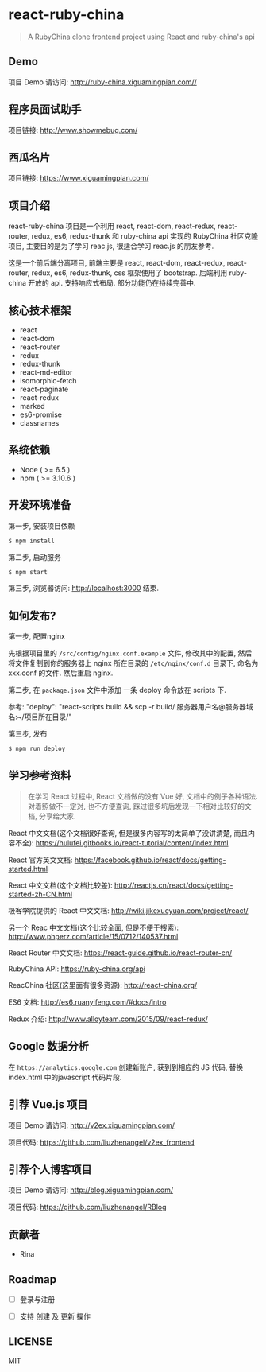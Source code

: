 # react-ruby-china

> A RubyChina clone frontend project using React and ruby-china's api

## Demo

项目 Demo 请访问: <http://ruby-china.xiguamingpian.com//>

## 程序员面试助手

项目链接: <http://www.showmebug.com/>

## 西瓜名片

项目链接: https://www.xiguamingpian.com/

## 项目介绍

react-ruby-china 项目是一个利用 react, react-dom, react-redux, react-router, redux, es6, redux-thunk 和 ruby-china api 实现的 RubyChina 社区克隆项目, 主要目的是为了学习 reac.js, 很适合学习 reac.js 的朋友参考.

这是一个前后端分离项目, 前端主要是 react, react-dom, react-redux, react-router, redux, es6, redux-thunk, css 框架使用了 bootstrap. 后端利用 ruby-china 开放的 api. 支持响应式布局. 部分功能仍在持续完善中.

## 核心技术框架

* react
* react-dom
* react-router
* redux
* redux-thunk
* react-md-editor
* isomorphic-fetch
* react-paginate
* react-redux
* marked
* es6-promise
* classnames

## 系统依赖

* Node ( >= 6.5 )
* npm ( >= 3.10.6 )

## 开发环境准备

第一步, 安装项目依赖

```bash
$ npm install
```


第二步, 启动服务

```bash
$ npm start
```

第三步, 浏览器访问: <http://localhost:3000>
结束.

## 如何发布?

第一步, 配置nginx

先根据项目里的 `/src/config/nginx.conf.example` 文件, 修改其中的配置, 然后将文件复制到你的服务器上 nginx 所在目录的 `/etc/nginx/conf.d` 目录下, 命名为 xxx.conf 的文件. 然后重启 nginx.


第二步, 在 `package.json` 文件中添加 一条 deploy 命令放在 scripts 下.

参考: "deploy": "react-scripts build && scp -r build/ 服务器用户名@服务器域名:~/项目所在目录/"


第三步, 发布

```bash
$ npm run deploy
```

## 学习参考资料

>在学习 React 过程中, React 文档做的没有 Vue 好, 文档中的例子各种语法. 对着照做不一定对, 也不方便查询, 踩过很多坑后发现一下相对比较好的文档, 分享给大家.

React 中文文档(这个文档很好查询, 但是很多内容写的太简单了没讲清楚, 而且内容不全): <https://hulufei.gitbooks.io/react-tutorial/content/index.html>

React 官方英文文档: <https://facebook.github.io/react/docs/getting-started.html>

React 中文文档(这个文档比较差): <http://reactjs.cn/react/docs/getting-started-zh-CN.html>

极客学院提供的 React 中文文档: <http://wiki.jikexueyuan.com/project/react/>

另一个 Reac 中文文档(这个比较全面, 但是不便于搜索): <http://www.phperz.com/article/15/0712/140537.html>

React Router 中文文档: <https://react-guide.github.io/react-router-cn/>

RubyChina API: <https://ruby-china.org/api>

ReacChina 社区(这里面有很多资源): <http://react-china.org/>

ES6 文档: <http://es6.ruanyifeng.com/#docs/intro>

Redux 介绍: <http://www.alloyteam.com/2015/09/react-redux/>

## Google 数据分析

在 `https://analytics.google.com` 创建新账户, 获到到相应的 JS 代码, 替换 index.html 中的javascript 代码片段.

## 引荐 Vue.js 项目

项目 Demo 请访问: <http://v2ex.xiguamingpian.com/>

项目代码: <https://github.com/liuzhenangel/v2ex_frontend>

## 引荐个人博客项目

项目 Demo 请访问: <http://blog.xiguamingpian.com/>

项目代码: <https://github.com/liuzhenangel/RBlog>

## 贡献者

* Rina

## Roadmap

- [ ] 登录与注册

- [ ] 支持 创建 及 更新 操作

## LICENSE

MIT
